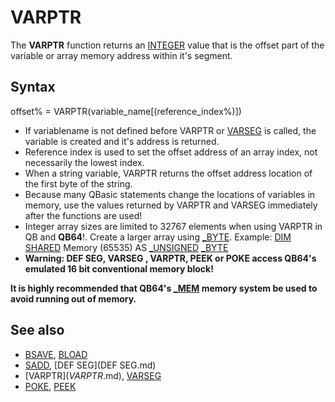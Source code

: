 # VARPTR

The **VARPTR** function returns an [INTEGER](INTEGER.md) value that is the offset part of the variable or array memory address within it's segment.

  

## Syntax

offset% = VARPTR(variable_name[(reference_index%)])
  

* If variablename is not defined before VARPTR or [VARSEG](VARSEG.md) is called, the variable is created and it's address is returned.
* Reference index is used to set the offset address of an array index, not necessarily the lowest index.
* When a string variable, VARPTR returns the offset address location of the first byte of the string.
* Because many QBasic statements change the locations of variables in memory, use the values returned by VARPTR and VARSEG immediately after the functions are used!
* Integer array sizes are limited to 32767 elements when using VARPTR in QB and **QB64**!. Create a larger array using [_BYTE](_BYTE.md). Example: [DIM](DIM.md) [SHARED](SHARED.md) Memory (65535) AS [_UNSIGNED](_UNSIGNED.md) [_BYTE](_BYTE.md)
* **Warning: DEF SEG, VARSEG , VARPTR, PEEK or POKE access QB64's emulated 16 bit conventional memory block!**

**It is highly recommended that QB64's [_MEM](_MEM.md) memory system be used to avoid running out of memory.**
  

## See also

* [BSAVE](BSAVE.md), [BLOAD](BLOAD.md)
* [SADD](SADD.md), [DEF SEG](DEF SEG.md)
* [VARPTR$](VARPTR$.md), [VARSEG](VARSEG.md)
* [POKE](POKE.md), [PEEK](PEEK.md)

  
